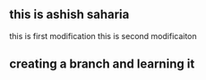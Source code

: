 ## this is ashish saharia

this is first modification 
this is second modificaiton




## creating a branch and learning it 
 
